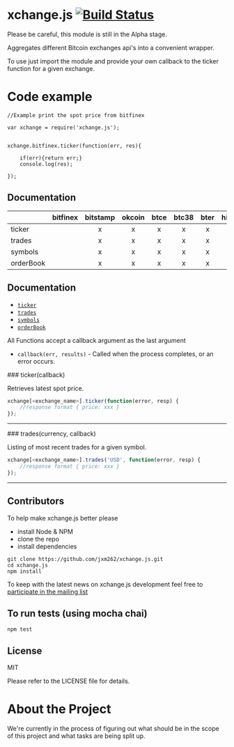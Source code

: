 xchange.js  [![Build Status](https://travis-ci.org/jxm262/xchange.js.svg?branch=master)](https://travis-ci.org/jxm262/xchange.js)  
==========  

Please be careful, this module is still in the Alpha stage.  

Aggregates different Bitcoin exchanges api's into a convenient wrapper.


To use just import the module and provide your own callback to the ticker function for a given exchange.  

Code example
=======
```  
//Example print the spot price from bitfinex  

var xchange = require('xchange.js');

  
xchange.bitfinex.ticker(function(err, res){
	
	if(err){return err;}
	console.log(res);
	
});
```
  
  
## Documentation

|                | bitfinex  |bitstamp   |okcoin   |btce     |btc38   |bter   |hitbtc | ccex  |kraken |
|----------------|:---------:|:---------:|:-------:|:-------:|:------:|:-----:|:-----:|:-----:|:-----:|
| ticker         |           |x          |x        |x        |x       |x      |       |       |       |
| trades         |           |x          |x        |x        |x       |x      |       |       |       |
| symbols        |           |x          |x        |x        |x       |x      |       |       |       |
| orderBook      |           |x          |x        |x        |x       |x      |       |       |       |
  

## Documentation

* [`ticker`](#ticker)
* [`trades`](#trades)
* [`symbols`](#symbols)
* [`orderBook`](#orderBook)
    
All Functions accept a callback argument as the last argument  

* `callback(err, results)` - Called when the process completes, or an error occurs. 


<a name="ticker" />
### ticker(callback)

Retrieves latest spot price.  

```js
xchange[<exchange_name>].ticker(function(error, resp) {
    //response format { price: xxx }
});
```

---------------------------------------
  
<a name="trades" />
### trades(currency, callback)

Listing of most recent trades for a given symbol.  

```js
xchange[<exchange_name>].trades('USD', function(error, resp) {
    //response format { price: xxx }
});
```

---------------------------------------  
  
  
## Contributors


To help make xchange.js better please

- install Node & NPM
- clone the repo
- install dependencies  


```
git clone https://github.com/jxm262/xchange.js.git
cd xchange.js
npm install
```
  
To keep with the latest news on xchange.js development feel free to [participate in the mailing list](https://groups.google.com/forum/#!forum/xchange)
  
## To run tests (using mocha chai)

```
npm test
```  
 
## License
MIT 

Please refer to the LICENSE file for details.
  
About the Project
=================
We're currently in the process of figuring out what should be in the scope of this project and what tasks are being split up.
